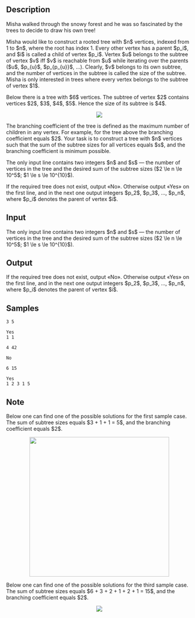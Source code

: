 ## Description

<div><p>Misha walked through the snowy forest and he was so fascinated by the trees to decide to draw his own tree!</p><p>Misha would like to construct a rooted tree with $n$ vertices, indexed from 1 to $n$, where the root has index 1. Every other vertex has a <span class="tex-font-style-it">parent</span> $p_i$, and $i$ is called a <span class="tex-font-style-it">child</span> of vertex $p_i$. Vertex $u$ belongs to the <span class="tex-font-style-it">subtree</span> of vertex $v$ iff $v$ is reachable from $u$ while iterating over the parents ($u$, $p_{u}$, $p_{p_{u}}$, ...). Clearly, $v$ belongs to its own subtree, and the number of vertices in the subtree is called the <span class="tex-font-style-it">size</span> of the subtree. Misha is only interested in trees where every vertex belongs to the subtree of vertex $1$.</p><p>Below there is a tree with $6$ vertices. The subtree of vertex $2$ contains vertices $2$, $3$, $4$, $5$. Hence the size of its subtree is $4$. </p><center> <img class="tex-graphics" src="./29850/file/w3MiQZEF.png" style="max-width: 100.0%;max-height: 100.0%;"> </center><p>The <span class="tex-font-style-it">branching coefficient</span> of the tree is defined as the maximum number of children in any vertex. For example, for the tree above the branching coefficient equals $2$. Your task is to construct a tree with $n$ vertices such that the sum of the subtree sizes for all vertices equals $s$, and the branching coefficient is minimum possible.</p></div><div class="input-specification"><p>The only input line contains two integers $n$ and $s$&nbsp;— the number of vertices in the tree and the desired sum of the subtree sizes ($2 \le n \le 10^5$; $1 \le s \le 10^{10}$).</p></div><div class="output-specification"><p>If the required tree does not exist, output «<span class="tex-font-style-tt">No</span>». Otherwise output «<span class="tex-font-style-tt">Yes</span>» on the first line, and in the next one output integers $p_2$, $p_3$, ..., $p_n$, where $p_i$ denotes the parent of vertex $i$.</p></div>

## Input

<p>The only input line contains two integers $n$ and $s$&nbsp;— the number of vertices in the tree and the desired sum of the subtree sizes ($2 \le n \le 10^5$; $1 \le s \le 10^{10}$).</p>

## Output

<p>If the required tree does not exist, output «<span class="tex-font-style-tt">No</span>». Otherwise output «<span class="tex-font-style-tt">Yes</span>» on the first line, and in the next one output integers $p_2$, $p_3$, ..., $p_n$, where $p_i$ denotes the parent of vertex $i$.</p>

## Samples

```input1
3 5
```

```output1
Yes
1 1
```






```input2
4 42
```

```output2
No
```






```input3
6 15
```

```output3
Yes
1 2 3 1 5
```




## Note

<p>Below one can find one of the possible solutions for the first sample case. The sum of subtree sizes equals $3 + 1 + 1 = 5$, and the branching coefficient equals $2$.</p><center> <img class="tex-graphics" height="378px" src="./29850/file/VERolJT9.png" style="max-width: 100.0%;max-height: 100.0%;" width="378px"> </center><p>Below one can find one of the possible solutions for the third sample case. The sum of subtree sizes equals $6 + 3 + 2 + 1 + 2 + 1 = 15$, and the branching coefficient equals $2$.</p><center> <img class="tex-graphics" src="./29850/file/sTbiMKlW.png" style="max-width: 100.0%;max-height: 100.0%;"> </center>
